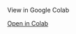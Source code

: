 View in Google Colab

[Open in Colab](https://colab.research.google.com/drive/145qj2XLEP4R3xkLb7itYDABeIILgvFjW?usp=sharing)
